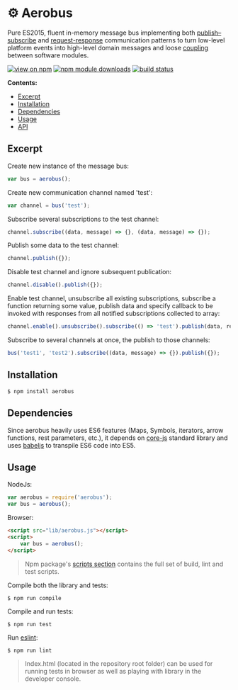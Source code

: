 # ⚙ Aerobus

Pure ES2015, fluent in-memory message bus implementing both [publish–subscribe](https://en.wikipedia.org/wiki/Publish%E2%80%93subscribe_pattern) and [request-response](https://en.wikipedia.org/wiki/Request%E2%80%93response) communication patterns to turn low-level platform events into high-level domain messages and loose [coupling](https://en.wikipedia.org/wiki/Coupling_(computer_programming)) between software modules.

[![view on npm](http://img.shields.io/npm/v/aerobus.svg)](https://www.npmjs.org/package/aerobus)
[![npm module downloads](http://img.shields.io/npm/dt/aerobus.svg)](https://www.npmjs.org/package/aerobus)
[![build status](https://api.travis-ci.org/vladen/aerobus.svg?branch=master)](https://travis-ci.org/vladen/aerobus)

__Contents:__
* [Excerpt](#excerpt)
* [Installation](#installation)
* [Dependencies](#dependencies)
* [Usage](#usage)
* [API](https://github.com/vladen/aerobus/tree/master/doc)

## Excerpt

Create new instance of the message bus:
```js
var bus = aerobus();
```

Create new communication channel named 'test':
```js
var channel = bus('test');
```

Subscribe several subscriptions to the test channel:
```js
channel.subscribe((data, message) => {}, (data, message) => {});
```

Publish some data to the test channel:
```js
channel.publish({});
```

Disable test channel and ignore subsequent publication:
```js
channel.disable().publish({});
```

Enable test channel, unsubscribe all existing subscriptions, subscribe a function returning some value, publish data and specify callback to be invoked with responses from all notified subscriptions collected to array:
```js
channel.enable().unsubscribe().subscribe(() => 'test').publish(data, responses => {});
```

Subscribe to several channels at once, the publish to those channels:
```js
bus('test1', 'test2').subscribe((data, message) => {}).publish({});
```

## Installation

```
$ npm install aerobus
```

## Dependencies

Since aerobus heavily uses ES6 features (Maps, Symbols, iterators, arrow functions, rest parameters, etc.), it depends on [core-js](https://github.com/zloirock/core-js) standard library and uses [babeljs](babeljs.io) to transpile ES6 code into ES5.

## Usage

NodeJs:
```js
var aerobus = require('aerobus');
var bus = aerobus();
```

Browser:
```html
<script src="lib/aerobus.js"></script>
<script>
    var bus = aerobus();
</script>
```

> Npm package's [scripts section](https://github.com/vladen/aerobus/blob/master/package.json) contains the full set of build, lint and test scripts.

Compile both the library and tests:
```
$ npm run compile
```

Compile and run tests:
```
$ npm run test
```

Run [eslint](http://eslint.org/):
```
$ npm run lint
```

> Index.html (located in the repository root folder) can be used for running tests in browser as well as playing with library in the developer console.

